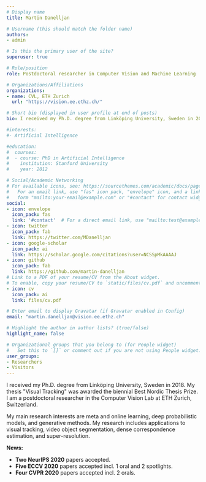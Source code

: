 ```yaml
---
# Display name
title: Martin Danelljan

# Username (this should match the folder name)
authors:
- admin

# Is this the primary user of the site?
superuser: true

# Role/position
role: Postdoctoral researcher in Computer Vision and Machine Learning

# Organizations/Affiliations
organizations:
- name: CVL, ETH Zurich
  url: "https://vision.ee.ethz.ch/"

# Short bio (displayed in user profile at end of posts)
bio: I received my Ph.D. degree from Linköping University, Sweden in 2018. My thesis "Visual Tracking" was awarded the biennial Best Nordic Thesis Prize. I am a postdoctoral researcher in the Computer Vision Lab at ETH Zurich, Switzerland.

#interests:
#- Artificial Intelligence

#education:
#  courses:
#  - course: PhD in Artificial Intelligence
#    institution: Stanford University
#    year: 2012

# Social/Academic Networking
# For available icons, see: https://sourcethemes.com/academic/docs/page-builder/#icons
#   For an email link, use "fas" icon pack, "envelope" icon, and a link in the
#   form "mailto:your-email@example.com" or "#contact" for contact widget.
social:
- icon: envelope
  icon_pack: fas
  link: '#contact'  # For a direct email link, use "mailto:test@example.org".
- icon: twitter
  icon_pack: fab
  link: https://twitter.com/MDanelljan
- icon: google-scholar
  icon_pack: ai
  link: https://scholar.google.com/citations?user=NCSSpMkAAAAJ
- icon: github
  icon_pack: fab
  link: https://github.com/martin-danelljan
# Link to a PDF of your resume/CV from the About widget.
# To enable, copy your resume/CV to `static/files/cv.pdf` and uncomment the lines below.
- icon: cv
  icon_pack: ai
  link: files/cv.pdf

# Enter email to display Gravatar (if Gravatar enabled in Config)
email: "martin.danelljan@vision.ee.ethz.ch"

# Highlight the author in author lists? (true/false)
highlight_name: false

# Organizational groups that you belong to (for People widget)
#   Set this to `[]` or comment out if you are not using People widget.
user_groups:
- Researchers
- Visitors
---
```


I received my Ph.D. degree from Linköping University, Sweden in 2018. My thesis "Visual Tracking" was awarded the biennial Best Nordic Thesis Prize. I am a postdoctoral researcher in the Computer Vision Lab at ETH Zurich, Switzerland.

My main research interests are meta and online learning, deep probabilistic models, and generative methods. My research includes applications to visual tracking, video object segmentation, dense correspondence estimation, and super-resolution. 

**News:**
* **Two NeurIPS 2020** papers accepted.
* **Five ECCV 2020** papers accepted incl. 1 oral and 2 spotlights.
* **Four CVPR 2020** papers accepted incl. 2 orals.
